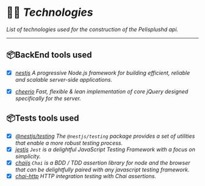 # 👨‍💻 *Technologies*
*List of technologies used for the construction of the Pelisplushd api.*

---

## 📦BackEnd tools used
- [x] *[nestjs](https://nestjs.com/) A progressive Node.js framework for building efficient, reliable and scalable server-side applications.*
- [x] *[cheerio](https://cheerio.js.org/) Fast, flexible & lean implementation of core jQuery designed specifically for the server.*


## 📦Tests tools used
- [x] *[@nestjs/testing](https://docs.nestjs.com/fundamentals/testing) The `@nestjs/testing` package provides a set of utilities that enable a more robust testing process.*
- [x] *[jestjs](https://jestjs.io/) `Jest` is a delightful JavaScript Testing Framework with a focus on simplicity.*
- [x] *[chaijs](https://www.chaijs.com/) `Chai` is a BDD / TDD assertion library for node and the browser that can be delightfully paired with any javascript testing framework.*
- [x] *[chai-http](https://www.chaijs.com/plugins/chai-http/) HTTP integration testing with Chai assertions.*